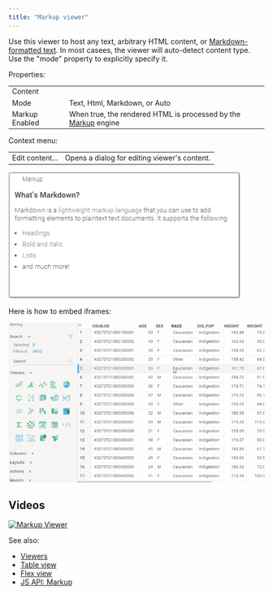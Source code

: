 ```yaml
---
title: "Markup viewer"
---
```


Use this viewer to host any text, arbitrary HTML content, or [Markdown-formatted text](https://en.wikipedia.org/wiki/Markdown). In
most casees, the viewer will auto-detect content type. Use the "mode" property to explicitly specify it.

Properties:

|                     |         |
|---------------------|---------|
| Content             |     |
| Mode                | Text, Html, Markdown, or Auto |
| Markup Enabled      | When true, the rendered HTML is processed by the [Markup](../../datagrok/navigation/markup.md) engine |

Context menu:

|                       |                 |
|-----------------------|-----------------|
| Edit content...       | Opens a dialog for editing viewer's content.   |

![Markup Viewer](img/markup-viewer.png "Markup Viewer")

Here is how to embed iframes:

![Markup Viewer](img/markup-iframe-embedding.gif "iframe embedding")

## Videos

[![Markup Viewer](../../uploads/youtube/visualizations2.png "Open on Youtube")](https://www.youtube.com/watch?v=7MBXWzdC0-I&t=3052s)

See also:

* [Viewers](../viewers/viewers.md)
* [Table view](../../datagrok/navigation/table-view.md)
* [Flex view](../../datagrok/navigation/flex-view.md)
* [JS API: Markup](https://public.datagrok.ai/js/samples/ui/viewers/types/markup)
